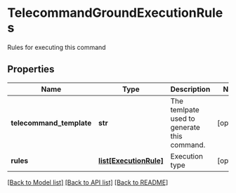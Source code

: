 # TelecommandGroundExecutionRules

Rules for executing this command

## Properties
Name | Type | Description | Notes
------------ | ------------- | ------------- | -------------
**telecommand_template** | **str** | The temlpate used to generate this command. | [optional] 
**rules** | [**list[ExecutionRule]**](ExecutionRule.md) | Execution type | [optional] 

[[Back to Model list]](../README.md#documentation-for-models) [[Back to API list]](../README.md#documentation-for-api-endpoints) [[Back to README]](../README.md)


